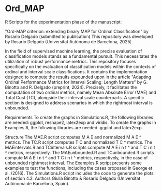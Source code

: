 # Ord_MAP

R Scripts for the experimentation phase of the manuscript:

"Ord-MAP criterion: extending binary MAP for Ordinal Classification"
by Rosario Delgado (submitted to publication)
This repository was developed by Rosario Delgado (Universitat Autònoma de Barcelona, 2025).


In the field of supervised machine learning, the precise evaluation of classification models stands as a fundamental pursuit. This necessitates the utilization of robust performance metrics. This repository focuses specifically on the evaluation of classification models within the contexts of ordinal and interval scale classifications. It contains the implementation designed to compute the results expounded upon in the article "Adapting Ordinal Performance Metrics for Interval Scaling: Length Matters" by G. Binotto and R. Delgado (preprint, 2024). Precisely, it facilitates the computation of two ordinal metrics, namely Mean Absolute Error (MAE) and Total Cost (TC), alongside their interval scale counterparts. A specific section is designed to address scenarios in which the rightmost interval is unbounded.

Requirements
To create the graphs in Simulations.R, the following libraries are needed: ggplot, reshape2, latex2exp and viridis. To create the graphs in Examples.R, the following libraries are needed: ggplot and latex2exp.

Structure
The MAE.R script computes 
M
A
E
 and normalized 
M
A
E
^
 metrics.
The TC.R script computes 
T
C
 and normalized 
T
C
^
 metrics.
The MAEintervals.R and TCintervals.R scripts compute 
M
A
E
i
n
t
^
 and 
T
C
i
n
t
^
 metrics, respectively.
The MAEunbounded.R and TCunbounded.R scripts compute 
M
A
E
i
n
t
^
 and 
T
C
i
n
t
^
 metrics, respectively, in the case of unbounded rightmost interval.
The Examples.R script presents some examples to test the functions, including the cases proposed in George et al. (2016).
The Simulations.R script includes the code to generate the plots of section 4.2.
Authors
Giulia Binotto & Rosario Delgado (Universitat Autònoma de Barcelona, Spain).
